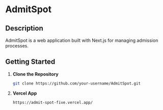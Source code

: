 # AdmitSpot

## Description

AdmitSpot is a web application built with Next.js for managing admission processes.

## Getting Started

1. **Clone the Repository**

   ```bash
   git clone https://github.com/your-username/AdmitSpot.git

2. **Vercel App**

   ```bash
   https://admit-spot-five.vercel.app/

